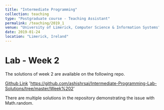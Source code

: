 ```yaml
---
title: "Intermediate Programming"
collection: teaching
type: "Postgraduate course - Teaching Assistant"
permalink: /teaching/2019_1
venue: "University of Limerick, Computer Science & Information Systems"
date: 2019-01-24
location: "Limerick, Ireland"
---
```


 Lab - Week 2
======
The solutions of week 2 are available on the following repo.

[Github Link](https://github.com/ashishrsai/Intermediate-Programming-Lab-Solutions/tree/master/Week%202)
 'https://github.com/ashishrsai/Intermediate-Programming-Lab-Solutions/tree/master/Week%202'

There are multiple solutions in the repository demonstrating the issue with Math.random.
